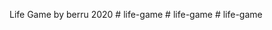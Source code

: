 Life Game by berru 2020
#   l i f e - g a m e  
 #   l i f e - g a m e  
 #   l i f e - g a m e  
 